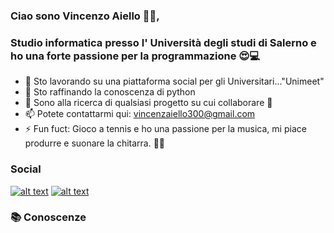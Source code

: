 ### Ciao sono Vincenzo Aiello 👋🏽,
### Studio informatica presso l' Università degli studi di Salerno e ho una forte passione per la programmazione 😍💻

- 🔭 Sto lavorando su una piattaforma social per gli Universitari..."Unimeet"
- 🌱 Sto raffinando la conoscenza di python
- 👯 Sono alla ricerca di qualsiasi progetto su cui collaborare 🤣
- 📫 Potete contattarmi qui: vincenzaiello300@gmail.com
- ⚡ Fun fuct: Gioco a tennis e ho una passione per la musica,
        mi piace produrre e suonare la chitarra. 🎸🎾
<!--- - 🤔 I’m looking for help with ...) -->
<!--- - 😄 Pronouns: ... -->

### Social
[![alt text][2.1]][2]
[![alt text][3.1]][3]

[2.1]: http://i.imgur.com/P3YfQoD.png (facebook)
[2]: https://www.facebook.com/vincenzo.aiello.904/
[3.1]: https://imgur.com/qGgpXDt.png (instagram)
[3]: https://www.instagram.com/young_hidden/


### 📚 Conoscenze
[5]: https://img.shields.io/badge/-Java-007396?style=flat-square&logo=java

